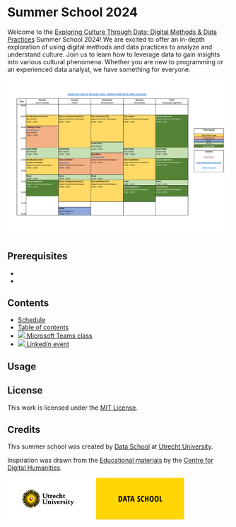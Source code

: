 # Summer School 2024
Welcome to the [Exploring Culture Through Data: Digital Methods & Data Practices](https://utrechtsummerschool.nl/courses/humanities/exploring-culture-through-data-digital-methods-data-practices) Summer School 2024! We are excited to offer an in-depth exploration of using digital methods and data practices to analyze and understand culture. Join us to learn how to leverage data to gain insights into various cultural phenomena. Whether you are new to programming or an experienced data analyst, we have something for everyone.

[![Preview of schedule](docs/schedule.png)](docs/schedule.pdf)

## Prerequisites
- 
- 

## Contents
- [Schedule](docs/schedule.pdf)
- [Table of contents](docs/table-of-contents.ipynb)
- <a href="https://teams.microsoft.com/l/meetup-join/19%3ameeting_MyUniqueMeetingID%40thread.tacv2/0?context=%7b%22Tid%22%3a%22yourTenantID%22%2c%22Oid%22%3a%22yourUserID%22%7d"><img src="https://teams.microsoft.com/favicon.ico" width="16px"> Microsoft Teams class</a>
- <a href="https://www.linkedin.com/events/summerschool2024-exploringcultu7214537663469551616"><img src="https://www.linkedin.com/favicon.ico" width="16px"> LinkedIn event</a>

## Usage

## License
This work is licensed under the [MIT License](LICENSE).

## Credits
This summer school was created by [Data School](https://dataschool.nl/) at [Utrecht University](https://www.uu.nl). 

Inspiration was drawn from the [Educational materials](https://github.com/CentreForDigitalHumanities/Education) by the [Centre for Digital Humanities](https://github.com/CentreForDigitalHumanities/).

<a href="https://dataschool.nl" target="_blank"><img src="img/UU_Data-School_logo_EN.png" width="400px"></a>